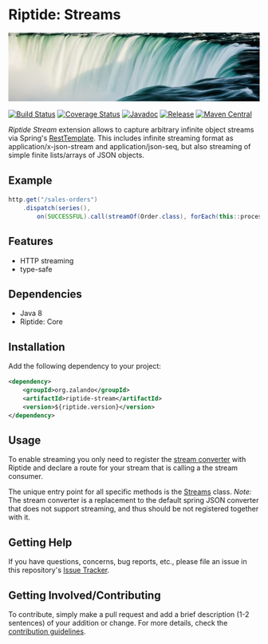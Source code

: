 # Riptide: Streams

[![Waterfall](../docs/waterfall.jpg)](https://pixabay.com/en/waterfalls-river-stream-water-691917/)

[![Build Status](https://img.shields.io/travis/zalando/riptide.svg)](https://travis-ci.org/zalando/riptide)
[![Coverage Status](https://img.shields.io/coveralls/zalando/riptide.svg)](https://coveralls.io/r/zalando/riptide)
[![Javadoc](https://javadoc-emblem.rhcloud.com/doc/org.zalando/riptide-stream/badge.svg)](http://www.javadoc.io/doc/org.zalando/riptide-stream)
[![Release](https://img.shields.io/github/release/zalando/riptide.svg)](https://github.com/zalando/riptide/releases)
[![Maven Central](https://img.shields.io/maven-central/v/org.zalando/riptide-capture.svg)](https://maven-badges.herokuapp.com/maven-central/org.zalando/riptide-stream)

*Riptide Stream* extension allows to capture arbitrary infinite object streams via Spring's [RestTemplate](https://spring.io/guides/gs/consuming-rest/).
This includes infinite streaming format as application/x-json-stream and application/json-seq, but also streaming of
simple finite lists/arrays of JSON objects.

## Example

```java
http.get("/sales-orders")
    .dispatch(series(),
        on(SUCCESSFUL).call(streamOf(Order.class), forEach(this::process)));
```

## Features

- HTTP streaming
- type-safe

## Dependencies

- Java 8
- Riptide: Core

## Installation

Add the following dependency to your project:

```xml
<dependency>
    <groupId>org.zalando</groupId>
    <artifactId>riptide-stream</artifactId>
    <version>${riptide.version}</version>
</dependency>
```

## Usage

To enable streaming you only need to register the
[stream converter](src/main/java/org/zalando/riptide/stream/StreamConverter.java) with Riptide and declare a route for
your stream that is calling a the stream consumer.

The unique entry point for all specific methods is the [Streams](src/main/java/org/zalando/riptide/stream/Streams.java)
class. *Note:* The stream converter is a replacement to the default spring JSON converter that does not support
streaming, and thus should be not registered together with it.

## Getting Help

If you have questions, concerns, bug reports, etc., please file an issue in this repository's [Issue Tracker](../../../../issues).

## Getting Involved/Contributing

To contribute, simply make a pull request and add a brief description (1-2 sentences) of your addition or change. For
more details, check the [contribution guidelines](../CONTRIBUTING.md).
